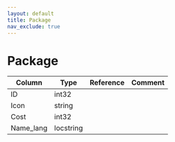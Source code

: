 ```yaml
---
layout: default
title: Package
nav_exclude: true
---
```

# Package

| Column | Type | Reference | Comment |
|--------|------|-----------|---------|
|ID|int32|||
|Icon|string|||
|Cost|int32|||
|Name_lang|locstring|||
